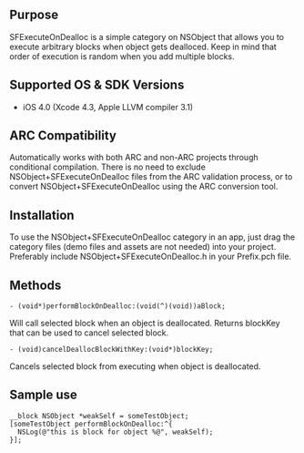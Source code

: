 Purpose
--------------

SFExecuteOnDealloc is a simple category on NSObject that allows you to execute arbitrary blocks when object gets dealloced. Keep in mind that order of execution is random when you add multiple blocks.

Supported OS & SDK Versions
-----------------------------

* iOS 4.0 (Xcode 4.3, Apple LLVM compiler 3.1)

ARC Compatibility
------------------

Automatically works with both ARC and non-ARC projects through conditional compilation. There is no need to exclude NSObject+SFExecuteOnDealloc files from the ARC validation process, or to convert NSObject+SFExecuteOnDealloc using the ARC conversion tool.


Installation
--------------

To use the NSObject+SFExecuteOnDealloc category in an app, just drag the category files (demo files and assets are not needed) into your project.
Preferably include NSObject+SFExecuteOnDealloc.h in your Prefix.pch file. 

Methods
--------------

    - (void*)performBlockOnDealloc:(void(^)(void))aBlock;
Will call selected block when an object is deallocated. Returns blockKey that can be used to cancel selected block.


    - (void)cancelDeallocBlockWithKey:(void*)blockKey;
Cancels selected block from executing when object is deallocated.

Sample use
--------------

    __block NSObject *weakSelf = someTestObject;
    [someTestObject performBlockOnDealloc:^{
      NSLog(@"this is block for object %@", weakSelf);
    }];
